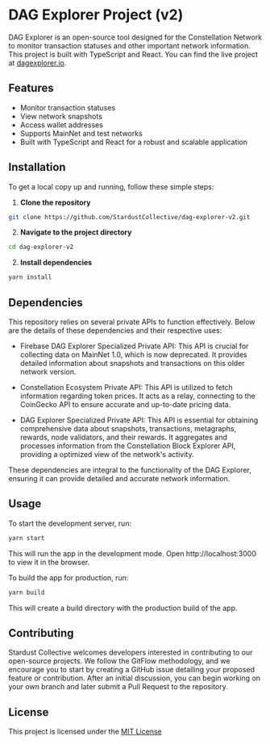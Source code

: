 # DAG Explorer Project (v2)

DAG Explorer is an open-source tool designed for the Constellation Network to monitor transaction statuses and other important network information. This project is built with TypeScript and React. You can find the live project at [dagexplorer.io](https://dagexplorer.io/).

## Features

- Monitor transaction statuses
- View network snapshots
- Access wallet addresses
- Supports MainNet and test networks
- Built with TypeScript and React for a robust and scalable application

## Installation

To get a local copy up and running, follow these simple steps:

1. **Clone the repository**

```sh
git clone https://github.com/StardustCollective/dag-explorer-v2.git
```

2. **Navigate to the project directory**

```sh
cd dag-explorer-v2
```

2. **Install dependencies**

```sh
yarn install
```

## Dependencies
This repository relies on several private APIs to function effectively. Below are the details of these dependencies and their respective uses:

+ Firebase DAG Explorer Specialized Private API: This API is crucial for collecting data on MainNet 1.0, which is now deprecated. It provides detailed information about snapshots and transactions on this older network version.

+ Constellation Ecosystem Private API: This API is utilized to fetch information regarding token prices. It acts as a relay, connecting to the CoinGecko API to ensure accurate and up-to-date pricing data.

+ DAG Explorer Specialized Private API: This API is essential for obtaining comprehensive data about snapshots, transactions, metagraphs, rewards, node validators, and their rewards. It aggregates and processes information from the Constellation Block Explorer API, providing a optimized view of the network's activity.

These dependencies are integral to the functionality of the DAG Explorer, ensuring it can provide detailed and accurate network information.

## Usage

To start the development server, run:

```sh
yarn start
```

This will run the app in the development mode.
Open http://localhost:3000 to view it in the browser.

To build the app for production, run:

```sh
yarn build
```

This will create a build directory with the production build of the app.

## Contributing

Stardust Collective welcomes developers interested in contributing to our open-source projects. We follow the GitFlow methodology, and we encourage you to start by creating a GitHub issue detailing your proposed feature or contribution. After an initial discussion, you can begin working on your own branch and later submit a Pull Request to the repository.

## License

This project is licensed under the [MIT License](./LICENSE)
